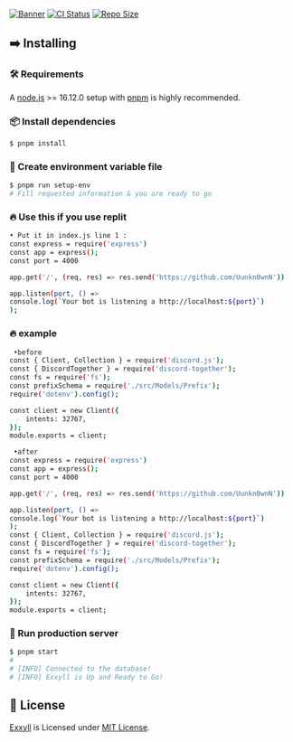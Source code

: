 [![Banner](https://cdn.upload.systems/uploads/AZRDGxJa.png)]()
[![CI Status](https://img.shields.io/github/workflow/status/gifaldyazkaa/exxyll/%5BPrettier%5D%20Lint?label=ci&logo=github-actions&style=for-the-badge)](./.github/workflows/Format-checking.yml) [![Repo Size](https://img.shields.io/github/repo-size/gifaldyazkaa/exxyll?logo=github&style=for-the-badge)](https://github.com/gifaldyazkaa/exxyll-origin/graphs/contributors)

## ➡️ Installing

### 🛠️ Requirements

A [node.js](https://nodejs.org) >= 16.12.0 setup with [pnpm](https://pnpm.io) is highly recommended.

### 📦 Install dependencies

```bash
$ pnpm install
```

### 🔑 Create environment variable file

```bash
$ pnpm run setup-env
# Fill requested information & you are ready to go
```

### 🔥 Use this if you use replit
```bash
• Put it in index.js line 1 :
const express = require('express')
const app = express();
const port = 4000

app.get('/', (req, res) => res.send('https://github.com/Uunkn0wnN'))

app.listen(port, () =>
console.log(`Your bot is listening a http://localhost:${port}`)
); 
````
### 🔥 example 
```bash
 •before
const { Client, Collection } = require('discord.js');
const { DiscordTogether } = require('discord-together');
const fs = require('fs');
const prefixSchema = require('./src/Models/Prefix');
require('dotenv').config();

const client = new Client({
    intents: 32767,
});
module.exports = client;

 •after
const express = require('express')
const app = express();
const port = 4000

app.get('/', (req, res) => res.send('https://github.com/Uunkn0wnN'))

app.listen(port, () =>
console.log(`Your bot is listening a http://localhost:${port}`)
); 
const { Client, Collection } = require('discord.js');
const { DiscordTogether } = require('discord-together');
const fs = require('fs');
const prefixSchema = require('./src/Models/Prefix');
require('dotenv').config();

const client = new Client({
    intents: 32767,
});
module.exports = client;
```

### 🏃 Run production server

```bash
$ pnpm start
#
# [INFO] Connected to the database!
# [INFO] Exxyll is Up and Ready to Go!
```

## 📄 License

[Exxyll](#) is Licensed under [MIT License](./LICENSE).

